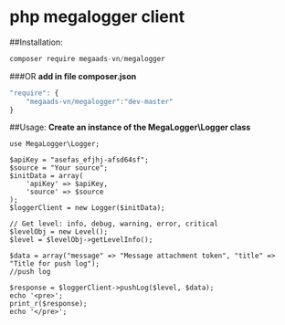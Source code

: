 # php megalogger client

##Installation:
```javascript
composer require megaads-vn/megalogger
```
###OR
**add in file composer.json**
```javascript
"require": {
	"megaads-vn/megalogger":"dev-master"
}
```
##Usage:
**Create an instance of the MegaLogger\Logger class**

```
use MegaLogger\Logger;

$apiKey = "asefas_efjhj-afsd64sf";
$source = "Your source";
$initData = array(
    'apiKey' => $apiKey,
    'source' => $source
);
$loggerClient = new Logger($initData);

// Get level: info, debug, warning, error, critical
$levelObj = new Level();
$level = $levelObj->getLevelInfo();

$data = array("message" => "Message attachment token", "title" => "Title for push log");
//push log 

$response = $loggerClient->pushLog($level, $data);
echo '<pre>';
print_r($response);
echo '</pre>';
```



